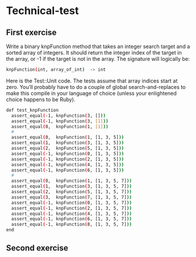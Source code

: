 # Technical-test

## First exercise

Write a binary knpFunction method that takes an integer search target and a sorted array of integers. It should return the integer index of the target in the array, or -1 if the target is not in the array. The signature will logically be:

```bash
knpFunction(int, array_of_int)  -> int
```

Here is the Test::Unit code. The tests assume that array indices start at zero. You’ll probably have to do a couple of global search-and-replaces to make this compile in your language of choice (unless your enlightened choice happens to be Ruby).

```bash
def test_knpFunction
  assert_equal(-1, knpFunction(3, []))
  assert_equal(-1, knpFunction(3, [1]))
  assert_equal(0,  knpFunction(1, [1]))
  #
  assert_equal(0,  knpFunction(1, [1, 3, 5]))
  assert_equal(1,  knpFunction(3, [1, 3, 5]))
  assert_equal(2,  knpFunction(5, [1, 3, 5]))
  assert_equal(-1, knpFunction(0, [1, 3, 5]))
  assert_equal(-1, knpFunction(2, [1, 3, 5]))
  assert_equal(-1, knpFunction(4, [1, 3, 5]))
  assert_equal(-1, knpFunction(6, [1, 3, 5]))
  #
  assert_equal(0,  knpFunction(1, [1, 3, 5, 7]))
  assert_equal(1,  knpFunction(3, [1, 3, 5, 7]))
  assert_equal(2,  knpFunction(5, [1, 3, 5, 7]))
  assert_equal(3,  knpFunction(7, [1, 3, 5, 7]))
  assert_equal(-1, knpFunction(0, [1, 3, 5, 7]))
  assert_equal(-1, knpFunction(2, [1, 3, 5, 7]))
  assert_equal(-1, knpFunction(4, [1, 3, 5, 7]))
  assert_equal(-1, knpFunction(6, [1, 3, 5, 7]))
  assert_equal(-1, knpFunction(8, [1, 3, 5, 7]))
end
```

## Second exercise

